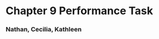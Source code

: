 <!--
  How to write Markdown: https://github.com/adam-p/markdown-here/wiki/Markdown-Cheatsheet
  Title Slide
-->

# Chapter 9 Performance Task
### Nathan, Cecilia, Kathleen
